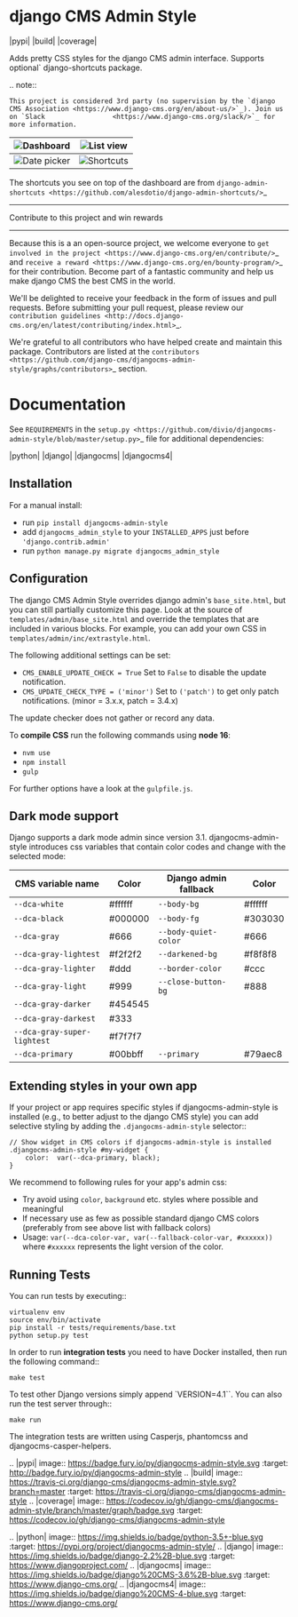 django CMS Admin Style
======================

|pypi| |build| |coverage|

Adds pretty CSS styles for the django CMS admin interface. Supports optional`
django-shortcuts package.


.. note::

    This project is considered 3rd party (no supervision by the `django CMS Association <https://www.django-cms.org/en/about-us/>`_). Join us on `Slack                 <https://www.django-cms.org/slack/>`_ for more information.

| ![Dashboard](https://raw.githubusercontent.com/divio/djangocms-admin-style/master/preview/dashboard.png)    | ![List view](https://raw.githubusercontent.com/divio/djangocms-admin-style/master/preview/listview.png)  |
|-------------------------------------------------------------------------------------------------------------|----------------------------------------------------------------------------------------------------------|
| ![Date picker](https://raw.githubusercontent.com/divio/djangocms-admin-style/master/preview/datepicker.png) | ![Shortcuts](https://raw.githubusercontent.com/divio/djangocms-admin-style/master/preview/shortcuts.png) |

The shortcuts you see on top of the dashboard are from `django-admin-shortcuts <https://github.com/alesdotio/django-admin-shortcuts/>`_

*******************************************
Contribute to this project and win rewards
*******************************************

Because this is a an open-source project, we welcome everyone to
`get involved in the project <https://www.django-cms.org/en/contribute/>`_ and
`receive a reward <https://www.django-cms.org/en/bounty-program/>`_ for their contribution.
Become part of a fantastic community and help us make django CMS the best CMS in the world.

We'll be delighted to receive your
feedback in the form of issues and pull requests. Before submitting your
pull request, please review our `contribution guidelines
<http://docs.django-cms.org/en/latest/contributing/index.html>`_.

We're grateful to all contributors who have helped create and maintain this package.
Contributors are listed at the `contributors <https://github.com/django-cms/djangocms-admin-style/graphs/contributors>`_
section.


Documentation
=============

See ``REQUIREMENTS`` in the `setup.py <https://github.com/divio/djangocms-admin-style/blob/master/setup.py>`_
file for additional dependencies:

|python| |django| |djangocms| |djangocms4|



Installation
------------

For a manual install:

* run ``pip install djangocms-admin-style``
* add ``djangocms_admin_style`` to your ``INSTALLED_APPS`` just before ``'django.contrib.admin'``
* run ``python manage.py migrate djangocms_admin_style``


Configuration
-------------

The django CMS Admin Style overrides django admin's ``base_site.html``,
but you can still partially customize this page. Look at the source of
``templates/admin/base_site.html`` and override the templates that are included
in various blocks. For example, you can add your own CSS in
``templates/admin/inc/extrastyle.html``.

The following additional settings can be set:

* ``CMS_ENABLE_UPDATE_CHECK = True``
  Set to ``False`` to disable the update notification.
* ``CMS_UPDATE_CHECK_TYPE = ('minor')``
  Set to ``('patch')`` to get only patch notifications.
  (minor = 3.x.x, patch = 3.4.x)

The update checker does not gather or record any data.

To **compile CSS** run the following commands using **node 16**:

* ``nvm use``
* ``npm install``
* ``gulp``

For further options have a look at the ``gulpfile.js``.

Dark mode support
-----------------

Django supports a dark mode admin since version 3.1. djangocms-admin-style
introduces css variables that contain color codes and change with the selected
mode:

| CMS variable name           | Color   | Django admin fallback | Color   |
|-----------------------------|---------|-----------------------|---------|
| `--dca-white`               | #ffffff | `--body-bg`           | #ffffff |
| `--dca-black`               | #000000 | `--body-fg`           | #303030 |
| `--dca-gray`                | #666    | `--body-quiet-color`  | #666    |
| `--dca-gray-lightest`       | #f2f2f2 | `--darkened-bg`       | #f8f8f8 |
| `--dca-gray-lighter`        | #ddd    | `--border-color`      | #ccc    |
| `--dca-gray-light`          | #999    | `--close-button-bg`   | #888    |
| `--dca-gray-darker`         | #454545 |                       |         |
| `--dca-gray-darkest`        | #333    |                       |         |
| `--dca-gray-super-lightest` | #f7f7f7 |                       |         |
| `--dca-primary`             | #00bbff | `--primary`           | #79aec8 |

Extending styles in your own app
---------------------------------

If your project or app requires specific styles if djangocms-admin-style is
installed (e.g., to better adjust to the django CMS style) you can add selective
styling by adding the ``.djangocms-admin-style`` selector::

    // Show widget in CMS colors if djangocms-admin-style is installed
    .djangocms-admin-style #my-widget {
        color:  var(--dca-primary, black);
    }

We recommend to following rules for your app's admin css:

- Try avoid using `color`, `background` etc. styles where possible and meaningful
- If necessary use as few as possible standard django CMS colors (preferably from see above list with fallback colors)
- Usage: ``var(--dca-color-var, var(--fallback-color-var, #xxxxxx))`` where `#xxxxxx` represents the light version of the color.

Running Tests
-------------

You can run tests by executing::

    virtualenv env
    source env/bin/activate
    pip install -r tests/requirements/base.txt
    python setup.py test

In order to run **integration tests** you need to have Docker installed,
then run the following command::

    make test

To test other Django versions simply append `VERSION=4.1``. You can also
run the test server through::

    make run

The integration tests are written using Casperjs, phantomcss and
djangocms-casper-helpers.


.. |pypi| image:: https://badge.fury.io/py/djangocms-admin-style.svg
    :target: http://badge.fury.io/py/djangocms-admin-style
.. |build| image:: https://travis-ci.org/django-cms/djangocms-admin-style.svg?branch=master
    :target: https://travis-ci.org/django-cms/djangocms-admin-style
.. |coverage| image:: https://codecov.io/gh/django-cms/djangocms-admin-style/branch/master/graph/badge.svg
    :target: https://codecov.io/gh/django-cms/djangocms-admin-style

.. |python| image:: https://img.shields.io/badge/python-3.5+-blue.svg
    :target: https://pypi.org/project/djangocms-admin-style/
.. |django| image:: https://img.shields.io/badge/django-2.2%2B-blue.svg
    :target: https://www.djangoproject.com/
.. |djangocms| image:: https://img.shields.io/badge/django%20CMS-3.6%2B-blue.svg
    :target: https://www.django-cms.org/
.. |djangocms4| image:: https://img.shields.io/badge/django%20CMS-4-blue.svg
    :target: https://www.django-cms.org/
